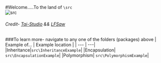 #Welcome.....To the land of `\src`    
![src](https://tai-studio.org/img/portfolio/greyball/slides/greyball01.jpg)
######  Credit- [Tai-Studio](https://tai-studio.org/img/portfolio/greyball/slides/greyball04.jpg) && [LFSaw](github.com/LFSaw)
###To learn more- navigate to any one of the folders (packages) above
| Example of... | Example location         |
| --- | ---|
|Inheritance|``src\InheritanceExample``|
|Encapsulation| ``src\EncapsulationExample``|
|Polymorphism| ``src\PolymorphismExample``|

